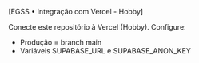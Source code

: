 [EGSS • Integração com Vercel - Hobby]

Conecte este repositório à Vercel (Hobby). Configure:
- Produção = branch main
- Variáveis SUPABASE_URL e SUPABASE_ANON_KEY
